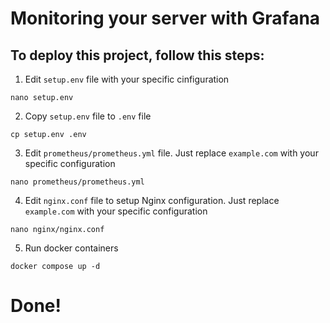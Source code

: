 # Monitoring your server with Grafana

## To deploy this project, follow this steps: <br>
1. Edit `setup.env` file with your specific cinfiguration <br>

``` -d
nano setup.env
```

2. Copy `setup.env` file to `.env` file <br>
``` -d
cp setup.env .env
```
3. Edit `prometheus/prometheus.yml` file. Just replace `example.com` with your specific configuration <br>
``` -d
nano prometheus/prometheus.yml
```

4. Edit `nginx.conf` file to setup Nginx configuration. Just replace `example.com` with your specific configuration <br>
``` -d
nano nginx/nginx.conf
```

5. Run docker containers <br>
``` -d
docker compose up -d
```

# Done!